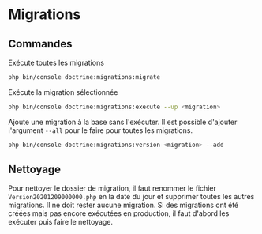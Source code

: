 # Migrations

## Commandes
Exécute toutes les migrations
```sh
php bin/console doctrine:migrations:migrate
```

Exécute la migration sélectionnée
```sh
php bin/console doctrine:migrations:execute --up <migration>
```

Ajoute une migration à la base sans l'exécuter. Il est possible
d'ajouter l'argument `--all` pour le faire pour toutes les migrations.
```sh
php bin/console doctrine:migrations:version <migration> --add
```



## Nettoyage
Pour nettoyer le dossier de migration, il faut renommer le fichier 
`Version20201209000000.php` en la date du jour et supprimer toutes 
les autres migrations. Il ne doit rester aucune migration. Si des
migrations ont été créées mais pas encore exécutées en production,
il faut d'abord les exécuter puis faire le nettoyage. 
